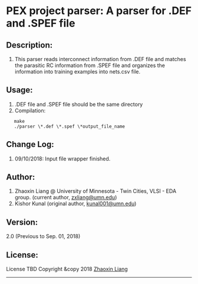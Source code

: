 # PEX project parser: A parser for .DEF and .SPEF file

## Description:
1. This parser reads interconnect information from .DEF file and matches the parasitic RC information from .SPEF file and organizes the information into training examples into nets.csv file. 

## Usage:
1. .DEF file and .SPEF file should be the same directory
2. Compilation:
```
   make
   ./parser \*.def \*.spef \*output_file_name
```

## Change Log:
1. 09/10/2018: Input file wrapper finished.

## Author: 
1. Zhaoxin Liang @ University of Minnesota - Twin Cities, VLSI - EDA group. (current author, zxliang@umn.edu)
2. Kishor Kunal (original author, kunal001@umn.edu)

## Version: 
2.0 (Previous to Sep. 01, 2018)

## License:
License TBD
Copyright &copy 2018 [Zhaoxin Liang](https://github.com/zxliang)

----------------------

